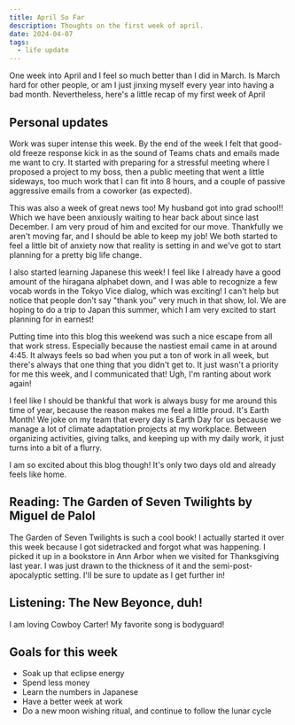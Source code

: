 ```yaml
---
title: April So Far
description: Thoughts on the first week of april.
date: 2024-04-07
tags:
  - life update
---
```


One week into April and I feel so much better than I did in March. Is March hard for other people, or am I just jinxing myself every year into having a bad month. Nevertheless, here's a little recap of my first week of April

## Personal updates
Work was super intense this week. By the end of the week I felt that good-old freeze response kick in as the sound of Teams chats and emails made me want to cry. It started with preparing for a stressful meeting where I proposed a project to my boss, then a public meeting that went a little sideways, too much work that I can fit into 8 hours, and a couple of passive aggressive emails from a coworker (as expected).

This was also a week of great news too! My husband got into grad school!! Which we have been anxiously waiting to hear back about since last December. I am very proud of him and excited for our move. Thankfully we aren't moving far, and I should be able to keep my job! We both started to feel a little bit of anxiety now that reality is setting in and we've got to start planning for a pretty big life change.

I also started learning Japanese this week! I feel like I already have a good amount of the hiragana alphabet down, and I was able to recognize a few vocab words in the Tokyo Vice dialog, which was exciting! I can't help but notice that people don't say "thank you" very much in that show, lol. We are hoping to do a trip to Japan this summer, which I am very excited to start planning for in earnest!

Putting time into this blog this weekend was such a nice escape from all that work stress. Especially because the nastiest email came in at around 4:45. It always feels so bad when you put a ton of work in all week, but there's always that one thing that you didn't get to. It just wasn't a priority for me this week, and I communicated that! Ugh, I'm ranting about work again!

I feel like I should be thankful that work is always busy for me around this time of year, because the reason makes me feel a little proud. It's Earth Month! We joke on my team that every day is Earth Day for us because we manage a lot of climate adaptation projects at my workplace. Between organizing activities, giving talks, and keeping up with my daily work, it just turns into a bit of a flurry.

I am so excited about this blog though! It's only two days old and already feels like home.

## Reading: The Garden of Seven Twilights by Miguel de Palol
The Garden of Seven Twilights is such a cool book! I actually started it over this week because I got sidetracked and forgot what was happening. I picked it up in a bookstore in Ann Arbor when we visited for Thanksgiving last year. I was just drawn to the thickness of it and the semi-post-apocalyptic setting. I'll be sure to update as I get further in!

## Listening: The New Beyonce, duh!
I am loving Cowboy Carter! My favorite song is bodyguard!

## Goals for this week
- Soak up that eclipse energy
- Spend less money
- Learn the numbers in Japanese
- Have a better week at work
- Do a new moon wishing ritual, and continue to follow the lunar cycle

